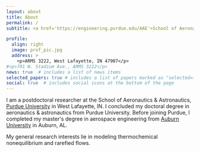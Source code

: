 ```yaml
---
layout: about
title: About
permalink: /
subtitle: <a href='https://engineering.purdue.edu/AAE'>School of Aeronautics & Astronautics</a>, Purdue University

profile:
  align: right
  image: prof_pic.jpg
  address: >
    <p>ARMS 3222, West Lafayette, IN 47907</p>
#<p>701 W. Stadium Ave., ARMS 3222</p>
news: true  # includes a list of news items
selected_papers: true # includes a list of papers marked as "selected={true}"
social: true  # includes social icons at the bottom of the page
---
```


I am a postdoctoral researcher at the School of Aeronautics & Astronautics, [Purdue University](https://www.purdue.edu/) in West Lafayette, IN. I concluded my doctoral degree in aeronautics & astronautics from Purdue University. Before joining Purdue, I completed my master's degree in aerospace engineering from [Auburn University](https://www.auburn.edu/) in Auburn, AL.

My general research interests lie in modeling thermochemical nonequilibrium and rarefied flows. 


<!-- Write your biography here. Tell the world about yourself. Link to your favorite [subreddit](http://reddit.com). You can put a picture in, too. The code is already in, just name your picture `prof_pic.jpg` and put it in the `img/` folder.

Put your address / P.O. box / other info right below your picture. You can also disable any these elements by editing `profile` property of the YAML header of your `_pages/about.md`. Edit `_bibliography/papers.bib` and Jekyll will render your [publications page]({{ site.baseurl }}publications/) automatically.

Link to your social media connections, too. This theme is set up to use [Font Awesome icons](http://fortawesome.github.io/Font-Awesome/) and [Academicons](https://jpswalsh.github.io/academicons/), like the ones below. Add your Facebook, Twitter, LinkedIn, Google Scholar, or just disable all of them. -->
